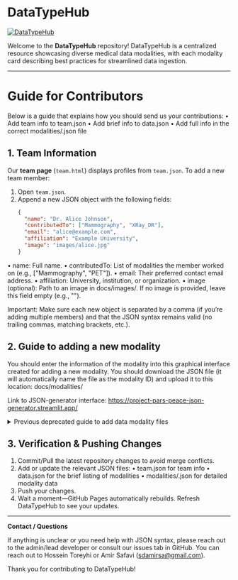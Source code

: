 # DataTypeHub

[![DataTypeHub](https://img.shields.io/badge/Visit-DataTypeHub-blue?style=for-the-badge)](https://project-pars-peace.github.io/DataTypeHub)

Welcome to the **DataTypeHub** repository! DataTypeHub is a centralized resource showcasing diverse medical data modalities, with each modality card  describing best practices for streamlined data ingestion.

---
# Guide for Contributors
Below is a  guide that explains how you should send us your contributions:
	•	Add team info to team.json
	•	Add brief info to data.json
	•	Add full info in the correct modalities/<id>.json file

## 1. Team Information

Our **team page** (`team.html`) displays profiles from `team.json`. To add a new team member:

1. Open `team.json`.
2. Append a new JSON object with the following fields:
   ```json
   {
     "name": "Dr. Alice Johnson",
     "contributedTo": ["Mammography", "XRay_DR"], 
     "email": "alice@example.com",
     "affiliation": "Example University",
     "image": "images/alice.jpg"
   }
   ```

•	name: Full name.
•	contributedTo: List of modalities the member worked on (e.g., ["Mammography", "PET"]).
•	email: Their preferred contact email address.
•	affiliation: University, institution, or organization.
•	image (optional): Path to an image in docs/images/. If no image is provided, leave this field empty (e.g., "").

Important: Make sure each new object is separated by a comma (if you’re adding multiple members) and that the JSON syntax remains valid (no trailing commas, matching brackets, etc.).

## 2. Guide to adding a new modality

You should enter the information of the modality into this graphical interface created for adding a new modality. You should download the JSON file (it will automatically name the file as the modality ID) and upload it to this location: docs/modalities/

Link to JSON-generator interface: https://project-pars-peace-json-generator.streamlit.app/

<details>
	<summary>Previous deprecated guide to add data modality files </summary>


## 2.1. Brief Info for a adding a New Modality

We maintain data.json as the main reference for all modalities. Each entry here briefly describes the modality and includes:
	•	id (unique string, also used for the JSON file name in modalities/)
	•	parents (an array of parent categories, e.g., ["X-Ray"] or ["MRI"])
	•	title (the user-facing title)
	•	acronyms (array of strings for abbreviations, if any)
	•	shortDescription (a short summary or highlight)
	•	status (the publication status, e.g. "Published" or "Planned")

A minimal object might look like:
```json
{
  "id": "functional_mri",
  "parents": ["MRI"],
  "title": "Functional MRI (fMRI)",
  "acronyms": ["fMRI"],
  "shortDescription": "Captures changes in blood oxygen to map brain activity.",
  "status": "Published"
}
```

To add a new modality:
	1.	Open data.json.
	2.	Insert a new object inside the array with the above fields.
	3.	Avoid trailing commas and ensure each entry is properly wrapped in curly braces {}.

## 2.2. Full Info for a Modality (in modalities/<id>.json)

For detailed data about each modality (sections 1–12, references, etc.), create or edit a JSON file in modalities/, named exactly as the id in data.json plus the .json extension.

Example

If id is "mammography", the file is modalities/mammography.json. It should follow the full structure:

```json
{
  "id": "mammography",
  "parents": ["X-Ray"],
  "title": "Mammography",
  "acronyms": ["MG"],
  "shortDescription": "Low-dose X-ray imaging for breast tissue screening.",
  "imagingPrinciple": "...",
  "dataTypeFileFormat": {
    "primaryFileFormats": [...],
    "dataType": [...],
    "relatedDataTypes": [...],
    "standardStorageFormat": "...",
    "conversionSolutions": [...]
  },
  "typicalResolutionImageDims": {
    "spatialResolution": "...",
    "voxelSize": "...",
    "temporalResolution": "..."
  },
  "dataSize": {
    "singleImageSize": "...",
    "typicalStudySize": "..."
  },
  "acquisitionHardware": {
    "equipmentUsed": "...",
    "typicalManufacturers": [...]
  },
  "commonClinicalApps": {
    "primaryUses": [...],
    "specializedUses": [...]
  },
  "radiationSafety": {
    "ionizingRadiation": "Yes",
    "radiationDose": "...",
    "safetyConcerns": "..."
  },
  "preprocessingData": {
    "commonPreprocessingSteps": [...],
    "compressionMethods": [...]
  },
  "challengesLimitations": {
    "technicalChallenges": [...],
    "clinicalLimitations": [...]
  },
  "references": [
    "..."
  ],
  "preparation_meta": [
    {
      "prepared_by": "...",
      "confirmed_by": "...",
      "date_of_preparation": "...",
      "planned_next_review": "...",
      "requires_completion": "false"
    }
  ]
}
```

You can fill in each section (1–12) with as much detail as you have. The search and tabs on the main page rely only on data.json, but the detail page uses this full JSON to display all info.

Remember:
	•	The fields in your detailed JSON should match the structure we discussed (i.e., imagingPrinciple, dataTypeFileFormat, challengesLimitations, etc.).
	•	The id, parents, title, acronyms, and shortDescription should match what’s in data.json.
 
</details>

## 3. Verification & Pushing Changes

1.	Commit/Pull the latest repository changes to avoid merge conflicts.
2.	Add or update the relevant JSON files:
•	team.json for team info
•	data.json for the brief listing of modalities
•	modalities/<id>.json for detailed modality data
3.	Push your changes.
4.	Wait a moment—GitHub Pages automatically rebuilds. Refresh DataTypeHub to see your updates.

---

**Contact / Questions**

If anything is unclear or you need help with JSON syntax, please reach out to the admin/lead developer or consult our issues tab in GitHub. You can reach out to Hossein Toreyhi or Amir Safavi (sdamirsa@gmail.com).

Thank you for contributing to DataTypeHub!


